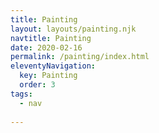```yaml
---
title: Painting
layout: layouts/painting.njk
navtitle: Painting
date: 2020-02-16
permalink: /painting/index.html
eleventyNavigation:
  key: Painting
  order: 3
tags:
  - nav
  
---
```



